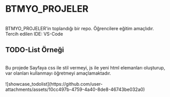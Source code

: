 # BTMYO_PROJELER
<br />
BTMYO_PROJELER'in toplandığı bir repo. Öğrencilere eğitim amaçlıdır. <br />
Tercih edilen IDE: VS-Code
<br />

## TODO-List Örneği
<br />
Bu projede Sayfaya css ile stil vermeyi, js ile yeni html elemanları oluşturup, var olanları kullanmayı öğretmeyi amaçlamaktadır.
<br />
<br />
![showcase_todolist](https://github.com/user-attachments/assets/10cc497b-4759-4a40-8de8-46743be032a0)




